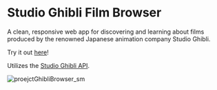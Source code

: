 # Studio Ghibli Film Browser
A clean, responsive web app for discovering and learning about films produced by the renowned Japanese animation company Studio Ghibli.

Try it out [here](https://ramblingadam.github.io/ghibli-browser/)!


Utilizes the [Studio Ghibli API](https://github.com/janaipakos/ghibliapi).

![proejctGhibliBrowser_sm](https://user-images.githubusercontent.com/96756923/165386124-53cb5b28-acd5-4585-9c1c-7b9226ac14ce.jpg)

